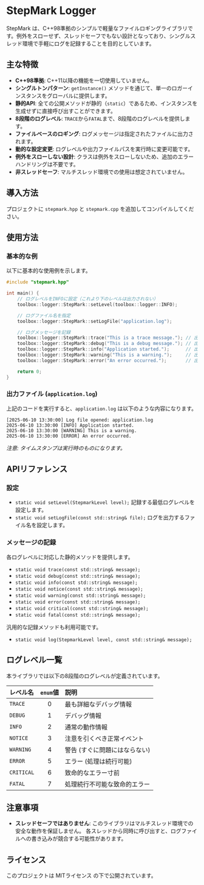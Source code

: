 # StepMark Logger

StepMark は、C++98準拠のシンプルで軽量なファイルロギングライブラリです。例外をスローせず、スレッドセーフでもない設計となっており、シングルスレッド環境で手軽にログを記録することを目的としています。

## 主な特徴

* **C++98準拠**: C++11以降の機能を一切使用していません。
* **シングルトンパターン**: `getInstance()` メソッドを通じて、単一のロガーインスタンスをグローバルに提供します。
* **静的API**: 全ての公開メソッドが静的（`static`）であるため、インスタンスを生成せずに直接呼び出すことができます。
* **8段階のログレベル**: `TRACE`から`FATAL`まで、8段階のログレベルを提供します。
* **ファイルベースのロギング**: ログメッセージは指定されたファイルに出力されます。
* **動的な設定変更**: ログレベルや出力ファイルパスを実行時に変更可能です。
* **例外をスローしない設計**: クラスは例外をスローしないため、追加のエラーハンドリングは不要です。
* **非スレッドセーフ**: マルチスレッド環境での使用は想定されていません。

## 導入方法

プロジェクトに `stepmark.hpp` と `stepmark.cpp` を追加してコンパイルしてください。

## 使用方法

### 基本的な例

以下に基本的な使用例を示します。

```cpp
#include "stepmark.hpp"

int main() {
    // ログレベルをINFOに設定（これより下のレベルは出力されない）
    toolbox::logger::StepMark::setLevel(toolbox::logger::INFO);

    // ログファイル名を指定
    toolbox::logger::StepMark::setLogFile("application.log");

    // ログメッセージを記録
    toolbox::logger::StepMark::trace("This is a trace message."); // 出力されない
    toolbox::logger::StepMark::debug("This is a debug message."); // 出力されない
    toolbox::logger::StepMark::info("Application started.");      // 出力される
    toolbox::logger::StepMark::warning("This is a warning.");     // 出力される
    toolbox::logger::StepMark::error("An error occurred.");       // 出力される

    return 0;
}
```

### 出力ファイル (`application.log`)

上記のコードを実行すると、`application.log` は以下のような内容になります。

```log
[2025-06-10 13:30:00] Log file opened: application.log
2025-06-10 13:30:00 [INFO] Application started.
2025-06-10 13:30:00 [WARNING] This is a warning.
2025-06-10 13:30:00 [ERROR] An error occurred.
```
*注意: タイムスタンプは実行時のものになります。*

## APIリファレンス

### 設定

* `static void setLevel(StepmarkLevel level);`
    記録する最低ログレベルを設定します。
* `static void setLogFile(const std::string& file);`
    ログを出力するファイル名を設定します。

### メッセージの記録

各ログレベルに対応した静的メソッドを提供します。

* `static void trace(const std::string& message);`
* `static void debug(const std::string& message);`
* `static void info(const std::string& message);`
* `static void notice(const std::string& message);`
* `static void warning(const std::string& message);`
* `static void error(const std::string& message);`
* `static void critical(const std::string& message);`
* `static void fatal(const std::string& message);`

汎用的な記録メソッドも利用可能です。

* `static void log(StepmarkLevel level, const std::string& message);`

## ログレベル一覧

本ライブラリでは以下の8段階のログレベルが定義されています。

| レベル名 | `enum`値 | 説明 |
| :--- | :---: | :--- |
| `TRACE` | 0 | 最も詳細なデバッグ情報 |
| `DEBUG` | 1 | デバッグ情報 |
| `INFO` | 2 | 通常の動作情報 |
| `NOTICE` | 3 | 注意を引くべき正常イベント |
| `WARNING` | 4 | 警告 (すぐに問題にはならない) |
| `ERROR` | 5 | エラー (処理は続行可能) |
| `CRITICAL` | 6 | 致命的なエラー寸前 |
| `FATAL` | 7 | 処理続行不可能な致命的エラー |

## 注意事項

* **スレッドセーフではありません**: このライブラリはマルチスレッド環境での安全な動作を保証しません。 各スレッドから同時に呼び出すと、ログファイルへの書き込みが競合する可能性があります。

## ライセンス

このプロジェクトは MITライセンス の下で公開されています。
